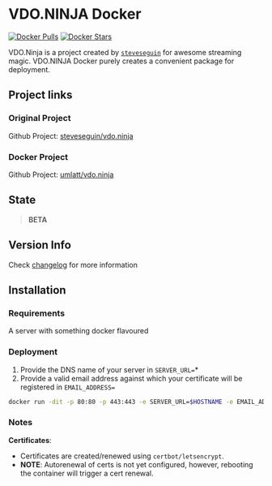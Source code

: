 # VDO.NINJA Docker

[![Docker Pulls](https://img.shields.io/docker/pulls/umlatt/vdo.ninja.svg)](https://hub.docker.com/r/umlatt/vdo.ninja)
[![Docker Stars](https://img.shields.io/docker/stars/umlatt/vdo.ninja.svg)](https://hub.docker.com/r/umlatt/vdo.ninja)

VDO.Ninja is a project created by [`steveseguin`](https://github.com/steveseguin) for awesome streaming magic. 
VDO.NINJA Docker purely creates a convenient package for deployment.
## Project links

### Original Project
Github Project: [steveseguin/vdo.ninja](https://github.com/steveseguin/vdo.ninja)

### Docker Project 
Github Project: [umlatt/vdo.ninja](https://github.com/Umlatt/vdo.ninja)

## State

> **BETA**

## Version Info

Check [changelog](https://github.com/umlatt/vdo.ninja/blob/main/changelog.md) for more information

## Installation
### Requirements

A server with something docker flavoured

### Deployment

1. Provide the DNS name of your server in `SERVER_URL=`*
2. Provide a valid email address against which your certificate will be registered in `EMAIL_ADDRESS=`

```bash
docker run -dit -p 80:80 -p 443:443 -e SERVER_URL=$HOSTNAME -e EMAIL_ADDRESS=emailforcert@domain.com umlatt/vdo.ninja
```
### Notes

**Certificates**: 
- Certificates are created/renewed using `certbot/letsencrypt`. 
-  **NOTE**: Autorenewal of certs is not yet configured, however, rebooting the container will trigger a cert renewal.